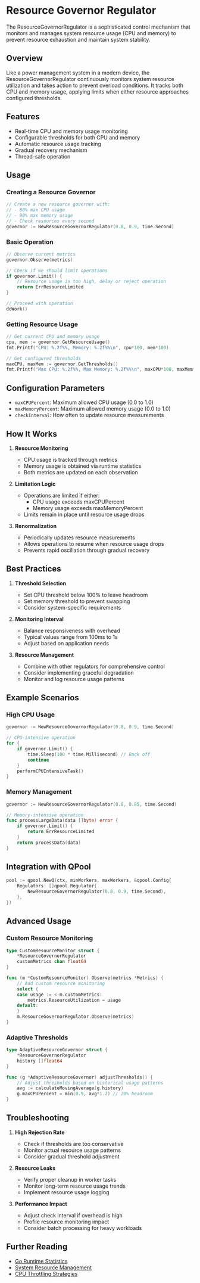 # Resource Governor Regulator

The ResourceGovernorRegulator is a sophisticated control mechanism that monitors and manages system resource usage (CPU and memory) to prevent resource exhaustion and maintain system stability.

## Overview

Like a power management system in a modern device, the ResourceGovernorRegulator continuously monitors system resource utilization and takes action to prevent overload conditions. It tracks both CPU and memory usage, applying limits when either resource approaches configured thresholds.

## Features

- Real-time CPU and memory usage monitoring
- Configurable thresholds for both CPU and memory
- Automatic resource usage tracking
- Gradual recovery mechanism
- Thread-safe operation

## Usage

### Creating a Resource Governor

```go
// Create a new resource governor with:
// - 80% max CPU usage
// - 90% max memory usage
// - Check resources every second
governor := NewResourceGovernorRegulator(0.8, 0.9, time.Second)
```

### Basic Operation

```go
// Observe current metrics
governor.Observe(metrics)

// Check if we should limit operations
if governor.Limit() {
    // Resource usage is too high, delay or reject operation
    return ErrResourceLimited
}

// Proceed with operation
doWork()
```

### Getting Resource Usage

```go
// Get current CPU and memory usage
cpu, mem := governor.GetResourceUsage()
fmt.Printf("CPU: %.2f%%, Memory: %.2f%%\n", cpu*100, mem*100)

// Get configured thresholds
maxCPU, maxMem := governor.GetThresholds()
fmt.Printf("Max CPU: %.2f%%, Max Memory: %.2f%%\n", maxCPU*100, maxMem*100)
```

## Configuration Parameters

- `maxCPUPercent`: Maximum allowed CPU usage (0.0 to 1.0)
- `maxMemoryPercent`: Maximum allowed memory usage (0.0 to 1.0)
- `checkInterval`: How often to update resource measurements

## How It Works

1. **Resource Monitoring**
   - CPU usage is tracked through metrics
   - Memory usage is obtained via runtime statistics
   - Both metrics are updated on each observation

2. **Limitation Logic**
   - Operations are limited if either:
     - CPU usage exceeds maxCPUPercent
     - Memory usage exceeds maxMemoryPercent
   - Limits remain in place until resource usage drops

3. **Renormalization**
   - Periodically updates resource measurements
   - Allows operations to resume when resource usage drops
   - Prevents rapid oscillation through gradual recovery

## Best Practices

1. **Threshold Selection**
   - Set CPU threshold below 100% to leave headroom
   - Set memory threshold to prevent swapping
   - Consider system-specific requirements

2. **Monitoring Interval**
   - Balance responsiveness with overhead
   - Typical values range from 100ms to 1s
   - Adjust based on application needs

3. **Resource Management**
   - Combine with other regulators for comprehensive control
   - Consider implementing graceful degradation
   - Monitor and log resource usage patterns

## Example Scenarios

### High CPU Usage

```go
governor := NewResourceGovernorRegulator(0.8, 0.9, time.Second)

// CPU-intensive operation
for {
    if governor.Limit() {
        time.Sleep(100 * time.Millisecond) // Back off
        continue
    }
    performCPUIntensiveTask()
}
```

### Memory Management

```go
governor := NewResourceGovernorRegulator(0.8, 0.85, time.Second)

// Memory-intensive operation
func processLargeData(data []byte) error {
    if governor.Limit() {
        return ErrResourceLimited
    }
    return processData(data)
}
```

## Integration with QPool

```go
pool := qpool.NewQ(ctx, minWorkers, maxWorkers, &qpool.Config{
    Regulators: []qpool.Regulator{
        NewResourceGovernorRegulator(0.8, 0.9, time.Second),
    },
})
```

## Advanced Usage

### Custom Resource Monitoring

```go
type CustomResourceMonitor struct {
    *ResourceGovernorRegulator
    customMetrics chan float64
}

func (m *CustomResourceMonitor) Observe(metrics *Metrics) {
    // Add custom resource monitoring
    select {
    case usage := <-m.customMetrics:
        metrics.ResourceUtilization = usage
    default:
    }
    m.ResourceGovernorRegulator.Observe(metrics)
}
```

### Adaptive Thresholds

```go
type AdaptiveResourceGovernor struct {
    *ResourceGovernorRegulator
    history []float64
}

func (g *AdaptiveResourceGovernor) adjustThresholds() {
    // Adjust thresholds based on historical usage patterns
    avg := calculateMovingAverage(g.history)
    g.maxCPUPercent = min(0.9, avg*1.2) // 20% headroom
}
```

## Troubleshooting

1. **High Rejection Rate**
   - Check if thresholds are too conservative
   - Monitor actual resource usage patterns
   - Consider gradual threshold adjustment

2. **Resource Leaks**
   - Verify proper cleanup in worker tasks
   - Monitor long-term resource usage trends
   - Implement resource usage logging

3. **Performance Impact**
   - Adjust check interval if overhead is high
   - Profile resource monitoring impact
   - Consider batch processing for heavy workloads

## Further Reading

- [Go Runtime Statistics](https://golang.org/pkg/runtime/#MemStats)
- [System Resource Management](https://www.kernel.org/doc/Documentation/cgroup-v1/memory.txt)
- [CPU Throttling Strategies](https://en.wikipedia.org/wiki/CPU_throttling) 